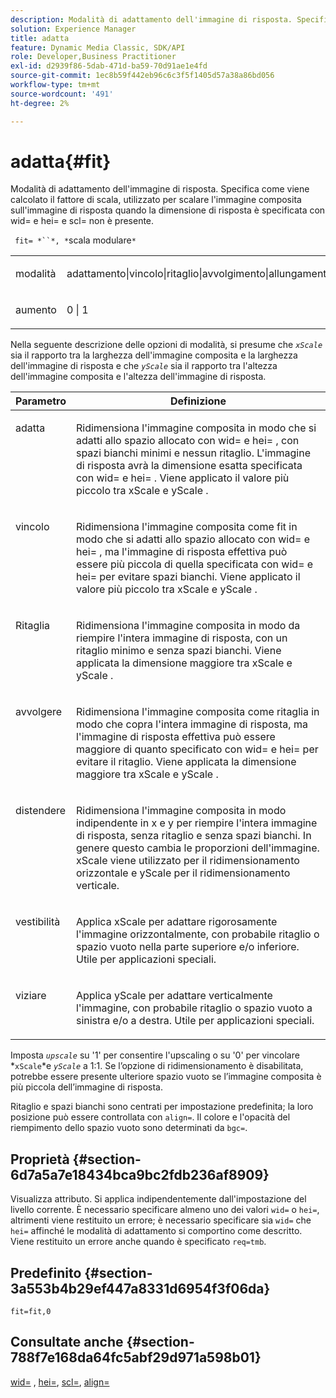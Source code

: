 ```yaml
---
description: Modalità di adattamento dell'immagine di risposta. Specifica come viene calcolato il fattore di scala, utilizzato per scalare l'immagine composita sull'immagine di risposta quando la dimensione di risposta è specificata con wid= e hei= e scl= non è presente.
solution: Experience Manager
title: adatta
feature: Dynamic Media Classic, SDK/API
role: Developer,Business Practitioner
exl-id: d2939f86-5dab-471d-ba59-70d91ae1e4fd
source-git-commit: 1ec8b59f442eb96c6c3f5f1405d57a38a86bd056
workflow-type: tm+mt
source-wordcount: '491'
ht-degree: 2%

---
```


# adatta{#fit}

Modalità di adattamento dell&#39;immagine di risposta. Specifica come viene calcolato il fattore di scala, utilizzato per scalare l&#39;immagine composita sull&#39;immagine di risposta quando la dimensione di risposta è specificata con wid= e hei= e scl= non è presente.

` fit= *``*, *`scala modulare`*`

<table id="simpletable_50FBDC6B7CB2448891DD0F491DEB5ACF"> 
 <tr class="strow"> 
  <td class="stentry"> <p> <span class="codeph"> <span class="varname"> modalità  </span> </span> </p> </td> 
  <td class="stentry"> <p> <span class="codeph"> adattamento|vincolo|ritaglio|avvolgimento|allungamento|adattamento|adattamento  </span> </p> </td> 
 </tr> 
 <tr class="strow"> 
  <td class="stentry"> <p> <span class="codeph"> <span class="varname"> aumento  </span> </span> </p> </td> 
  <td class="stentry"> <p> <span class="codeph"> 0 | 1 </span> </p> </td> 
 </tr> 
</table>

Nella seguente descrizione delle opzioni di modalità, si presume che *`xScale`* sia il rapporto tra la larghezza dell&#39;immagine composita e la larghezza dell&#39;immagine di risposta e che *`yScale`* sia il rapporto tra l&#39;altezza dell&#39;immagine composita e l&#39;altezza dell&#39;immagine di risposta.

<table id="table_33408ECA9D164AFAA249F8589060545E"> 
 <thead> 
  <tr> 
   <th colname="col1" class="entry"> Parametro </th> 
   <th colname="col2" class="entry"> Definizione </th> 
  </tr> 
 </thead>
 <tbody> 
  <tr valign="top"> 
   <td colname="col1"> <p> <span class="codeph"> adatta </span> </p> </td> 
   <td colname="col2"> <p>Ridimensiona l'immagine composita in modo che si adatti allo spazio allocato con <span class="codeph"> wid= </span> e <span class="codeph"> hei= </span>, con spazi bianchi minimi e nessun ritaglio. L'immagine di risposta avrà la dimensione esatta specificata con <span class="codeph"> wid= </span> e <span class="codeph"> hei= </span>. Viene applicato il valore più piccolo tra <span class="varname"> xScale </span> e <span class="varname"> yScale </span>. </p> </td> 
  </tr> 
  <tr valign="top"> 
   <td colname="col1"> <p> <span class="codeph"> vincolo  </span> </p> </td> 
   <td colname="col2"> <p>Ridimensiona l'immagine composita come <span class="codeph"> fit </span> in modo che si adatti allo spazio allocato con <span class="codeph"> wid= </span> e <span class="codeph"> hei= </span>, ma l'immagine di risposta effettiva può essere più piccola di quella specificata con <span class="codeph"> wid= </span> e <span class="codeph"> hei= </span> per evitare spazi bianchi. Viene applicato il valore più piccolo tra <span class="varname"> xScale </span> e <span class="varname"> yScale </span>. </p> </td> 
  </tr> 
  <tr valign="top"> 
   <td colname="col1"> <p> <span class="codeph"> Ritaglia </span> </p> </td> 
   <td colname="col2"> <p>Ridimensiona l'immagine composita in modo da riempire l'intera immagine di risposta, con un ritaglio minimo e senza spazi bianchi. Viene applicata la dimensione maggiore tra <span class="varname"> xScale </span> e <span class="varname"> yScale </span>. </p> </td> 
  </tr> 
  <tr valign="top"> 
   <td colname="col1"> <p> <span class="codeph"> avvolgere  </span> </p> </td> 
   <td colname="col2"> <p>Ridimensiona l'immagine composita come <span class="codeph"> ritaglia </span> in modo che copra l'intera immagine di risposta, ma l'immagine di risposta effettiva può essere maggiore di quanto specificato con <span class="codeph"> wid= </span> e <span class="codeph"> hei= </span> per evitare il ritaglio. Viene applicata la dimensione maggiore tra <span class="varname"> xScale </span> e <span class="varname"> yScale </span>. </p> </td> 
  </tr> 
  <tr valign="top"> 
   <td colname="col1"> <p> <span class="codeph"> distendere  </span> </p> </td> 
   <td colname="col2"> <p>Ridimensiona l'immagine composita in modo indipendente in x e y per riempire l'intera immagine di risposta, senza ritaglio e senza spazi bianchi. In genere questo cambia le proporzioni dell'immagine. <span class="varname"> xScale  </span> viene utilizzato per il ridimensionamento orizzontale e  <span class="varname"> yScale  </span> per il ridimensionamento verticale. </p> </td> 
  </tr> 
  <tr valign="top"> 
   <td colname="col1"> <p> <span class="codeph"> vestibilità  </span> </p> </td> 
   <td colname="col2"> <p>Applica <span class="varname"> xScale </span> per adattare rigorosamente l'immagine orizzontalmente, con probabile ritaglio o spazio vuoto nella parte superiore e/o inferiore. Utile per applicazioni speciali. </p> </td> 
  </tr> 
  <tr valign="top"> 
   <td colname="col1"> <p> <span class="codeph"> viziare  </span> </p> </td> 
   <td colname="col2"> <p>Applica <span class="varname"> yScale </span> per adattare verticalmente l'immagine, con probabile ritaglio o spazio vuoto a sinistra e/o a destra. Utile per applicazioni speciali. </p> </td> 
  </tr> 
 </tbody> 
</table>

Imposta *`upscale`* su &#39;1&#39; per consentire l&#39;upscaling o su &#39;0&#39; per vincolare *`xScale`*e *`yScale`* a 1:1. Se l’opzione di ridimensionamento è disabilitata, potrebbe essere presente ulteriore spazio vuoto se l’immagine composita è più piccola dell’immagine di risposta.

Ritaglio e spazi bianchi sono centrati per impostazione predefinita; la loro posizione può essere controllata con `align=`. Il colore e l&#39;opacità del riempimento dello spazio vuoto sono determinati da `bgc=`.

## Proprietà {#section-6d7a5a7e18434bca9bc2fdb236af8909}

Visualizza attributo. Si applica indipendentemente dall&#39;impostazione del livello corrente. È necessario specificare almeno uno dei valori `wid=` o `hei=`, altrimenti viene restituito un errore; è necessario specificare sia `wid=` che `hei=` affinché le modalità di adattamento si comportino come descritto. Viene restituito un errore anche quando è specificato `req=tmb`.

## Predefinito {#section-3a553b4b29ef447a8331d6954f3f06da}

`fit=fit,0`

## Consultate anche {#section-788f7e168da64fc5abf29d971a598b01}

[wid=](../../../../../is-api/http-ref/image-serving-api-ref/c-http-protocol-reference/c-command-reference/r-is-http-wid.md#reference-bfeadcb67bf4485f851eb21345527e47) ,  [hei=](../../../../../is-api/http-ref/image-serving-api-ref/c-http-protocol-reference/c-command-reference/r-is-http-hei.md#reference-6d6f556ccc0e4b98a815e8a5c1944a96),  [scl=](../../../../../is-api/http-ref/image-serving-api-ref/c-http-protocol-reference/c-command-reference/r-scl.md#reference-b2a74e493d0d407e98fe350551ba3fcc),  [align=](../../../../../is-api/http-ref/image-serving-api-ref/c-http-protocol-reference/c-command-reference/r-align.md#reference-b7d6b87c75124d78884f916dd6544bc7)
